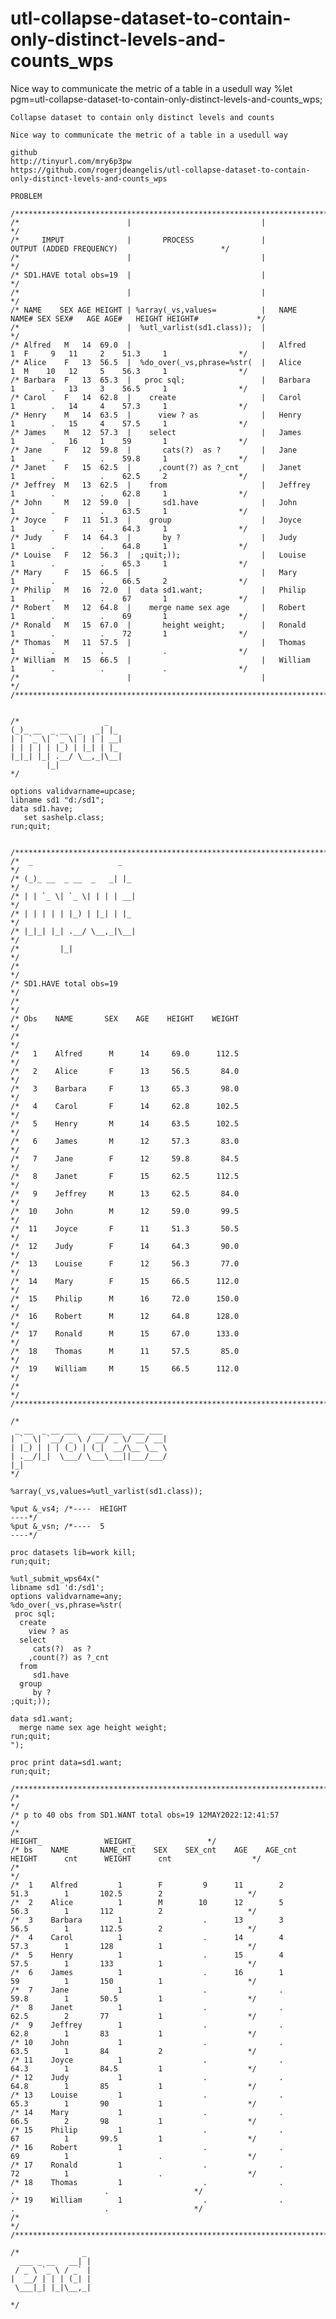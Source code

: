 # utl-collapse-dataset-to-contain-only-distinct-levels-and-counts_wps
Nice way to communicate the metric of a table in a usedull way
    %let pgm=utl-collapse-dataset-to-contain-only-distinct-levels-and-counts_wps;

    Collapse dataset to contain only distinct levels and counts

    Nice way to communicate the metric of a table in a usedull way

    github
    http://tinyurl.com/mry6p3pw
    https://github.com/rogerjdeangelis/utl-collapse-dataset-to-contain-only-distinct-levels-and-counts_wps

    PROBLEM

    /**************************************************************************************************************************/
    /*                        |                             |                                                                 */
    /*     IMPUT              |       PROCESS               |                  OUTPUT (ADDED FREQUENCY)                       */
    /*                        |                             |                                                                 */
    /* SD1.HAVE total obs=19  |                             |                                                                 */
    /*                        |                             |                                                                 */
    /* NAME    SEX AGE HEIGHT | %array(_vs,values=          |   NAME   NAME# SEX SEX#   AGE AGE#   HEIGHT HEIGHT#             */
    /*                        |  %utl_varlist(sd1.class));  |                                                                 */
    /* Alfred   M   14  69.0  |                             |   Alfred     1  F     9   11     2    51.3     1                */
    /* Alice    F   13  56.5  |  %do_over(_vs,phrase=%str(  |   Alice      1  M    10   12     5    56.3     1                */
    /* Barbara  F   13  65.3  |   proc sql;                 |   Barbara    1        .   13     3    56.5     1                */
    /* Carol    F   14  62.8  |    create                   |   Carol      1        .   14     4    57.3     1                */
    /* Henry    M   14  63.5  |      view ? as              |   Henry      1        .   15     4    57.5     1                */
    /* James    M   12  57.3  |    select                   |   James      1        .   16     1    59       1                */
    /* Jane     F   12  59.8  |       cats(?)  as ?         |   Jane       1        .          .    59.8     1                */
    /* Janet    F   15  62.5  |      ,count(?) as ?_cnt     |   Janet      1        .          .    62.5     2                */
    /* Jeffrey  M   13  62.5  |    from                     |   Jeffrey    1        .          .    62.8     1                */
    /* John     M   12  59.0  |       sd1.have              |   John       1        .          .    63.5     1                */
    /* Joyce    F   11  51.3  |    group                    |   Joyce      1        .          .    64.3     1                */
    /* Judy     F   14  64.3  |       by ?                  |   Judy       1        .          .    64.8     1                */
    /* Louise   F   12  56.3  |  ;quit;));                  |   Louise     1        .          .    65.3     1                */
    /* Mary     F   15  66.5  |                             |   Mary       1        .          .    66.5     2                */
    /* Philip   M   16  72.0  |  data sd1.want;             |   Philip     1        .          .    67       1                */
    /* Robert   M   12  64.8  |    merge name sex age       |   Robert     1        .          .    69       1                */
    /* Ronald   M   15  67.0  |       height weight;        |   Ronald     1        .          .    72       1                */
    /* Thomas   M   11  57.5  |                             |   Thomas     1        .          .             .                */
    /* William  M   15  66.5  |                             |   William    1        .          .             .                */
    /*                        |                             |                                                                 */
    /**************************************************************************************************************************/


    /*                   _
    (_)_ __  _ __  _   _| |_
    | | `_ \| `_ \| | | | __|
    | | | | | |_) | |_| | |_
    |_|_| |_| .__/ \__,_|\__|
            |_|
    */

    options validvarname=upcase;
    libname sd1 "d:/sd1";
    data sd1.have;
       set sashelp.class;
    run;quit;


    /**************************************************************************************************************************/
    /*  _                   _                                                                                                 */
    /* (_)_ __  _ __  _   _| |_                                                                                               */
    /* | | `_ \| `_ \| | | | __|                                                                                              */
    /* | | | | | |_) | |_| | |_                                                                                               */
    /* |_|_| |_| .__/ \__,_|\__|                                                                                              */
    /*         |_|                                                                                                            */
    /*                                                                                                                        */
    /* SD1.HAVE total obs=19                                                                                                  */
    /*                                                                                                                        */
    /* Obs    NAME       SEX    AGE    HEIGHT    WEIGHT                                                                       */
    /*                                                                                                                        */
    /*   1    Alfred      M      14     69.0      112.5                                                                       */
    /*   2    Alice       F      13     56.5       84.0                                                                       */
    /*   3    Barbara     F      13     65.3       98.0                                                                       */
    /*   4    Carol       F      14     62.8      102.5                                                                       */
    /*   5    Henry       M      14     63.5      102.5                                                                       */
    /*   6    James       M      12     57.3       83.0                                                                       */
    /*   7    Jane        F      12     59.8       84.5                                                                       */
    /*   8    Janet       F      15     62.5      112.5                                                                       */
    /*   9    Jeffrey     M      13     62.5       84.0                                                                       */
    /*  10    John        M      12     59.0       99.5                                                                       */
    /*  11    Joyce       F      11     51.3       50.5                                                                       */
    /*  12    Judy        F      14     64.3       90.0                                                                       */
    /*  13    Louise      F      12     56.3       77.0                                                                       */
    /*  14    Mary        F      15     66.5      112.0                                                                       */
    /*  15    Philip      M      16     72.0      150.0                                                                       */
    /*  16    Robert      M      12     64.8      128.0                                                                       */
    /*  17    Ronald      M      15     67.0      133.0                                                                       */
    /*  18    Thomas      M      11     57.5       85.0                                                                       */
    /*  19    William     M      15     66.5      112.0                                                                       */
    /*                                                                                                                        */
    /**************************************************************************************************************************/

    /*
     _ __  _ __ ___   ___ ___  ___ ___
    | `_ \| `__/ _ \ / __/ _ \/ __/ __|
    | |_) | | | (_) | (_|  __/\__ \__ \
    | .__/|_|  \___/ \___\___||___/___/
    |_|
    */

    %array(_vs,values=%utl_varlist(sd1.class));

    %put &_vs4; /*----  HEIGHT                                               ----*/
    %put &_vsn; /*----  5                                                    ----*/

    proc datasets lib=work kill;
    run;quit;

    %utl_submit_wps64x("
    libname sd1 'd:/sd1';
    options validvarname=any;
    %do_over(_vs,phrase=%str(
     proc sql;
      create
        view ? as
      select
         cats(?)  as ?
        ,count(?) as ?_cnt
      from
         sd1.have
      group
         by ?
    ;quit;));

    data sd1.want;
      merge name sex age height weight;
    run;quit;
    ");

    proc print data=sd1.want;
    run;quit;

    /**************************************************************************************************************************/
    /*                                                                                                                        */
    /* p to 40 obs from SD1.WANT total obs=19 12MAY2022:12:41:57                                                              */
    /*                                                                            HEIGHT_              WEIGHT_                */
    /* bs    NAME       NAME_cnt    SEX    SEX_cnt    AGE    AGE_cnt    HEIGHT      cnt      WEIGHT      cnt                  */
    /*                                                                                                                        */
    /*  1    Alfred         1        F         9      11        2        51.3        1       102.5        2                   */
    /*  2    Alice          1        M        10      12        5        56.3        1       112          2                   */
    /*  3    Barbara        1                  .      13        3        56.5        1       112.5        2                   */
    /*  4    Carol          1                  .      14        4        57.3        1       128          1                   */
    /*  5    Henry          1                  .      15        4        57.5        1       133          1                   */
    /*  6    James          1                  .      16        1        59          1       150          1                   */
    /*  7    Jane           1                  .                .        59.8        1       50.5         1                   */
    /*  8    Janet          1                  .                .        62.5        2       77           1                   */
    /*  9    Jeffrey        1                  .                .        62.8        1       83           1                   */
    /* 10    John           1                  .                .        63.5        1       84           2                   */
    /* 11    Joyce          1                  .                .        64.3        1       84.5         1                   */
    /* 12    Judy           1                  .                .        64.8        1       85           1                   */
    /* 13    Louise         1                  .                .        65.3        1       90           1                   */
    /* 14    Mary           1                  .                .        66.5        2       98           1                   */
    /* 15    Philip         1                  .                .        67          1       99.5         1                   */
    /* 16    Robert         1                  .                .        69          1                    .                   */
    /* 17    Ronald         1                  .                .        72          1                    .                   */
    /* 18    Thomas         1                  .                .                    .                    .                   */
    /* 19    William        1                  .                .                    .                    .                   */
    /*                                                                                                                        */
    /**************************************************************************************************************************/

    /*              _
      ___ _ __   __| |
     / _ \ `_ \ / _` |
    |  __/ | | | (_| |
     \___|_| |_|\__,_|

    */
